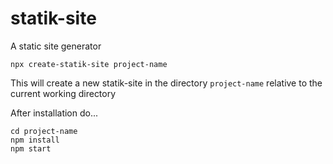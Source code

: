 # statik-site
A static site generator

```
npx create-statik-site project-name
```

This will create a new statik-site in the directory `project-name` relative to the current working directory 

After installation do... 

```
cd project-name
npm install
npm start
```